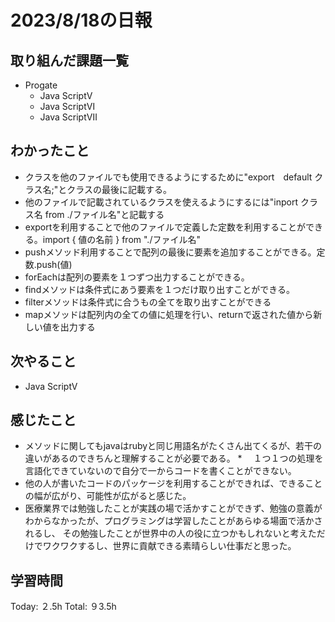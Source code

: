 # 2023/8/18の日報
## 取り組んだ課題一覧
* Progate
   * Java ScriptⅤ
   * Java ScriptⅥ
   * Java ScriptⅦ
## わかったこと
* クラスを他のファイルでも使用できるようにするために"export　default クラス名;"とクラスの最後に記載する。
* 他のファイルで記載されているクラスを使えるようにするには"inport クラス名 from ./ファイル名"と記載する
* exportを利用することで他のファイルで定義した定数を利用することができる。import { 値の名前 } from "./ファイル名"
* pushメソッド利用することで配列の最後に要素を追加することができる。定数.push(値)
* forEachは配列の要素を１つずつ出力することができる。
* findメソッドは条件式にあう要素を１つだけ取り出すことができる。
* filterメソッドは条件式に合うもの全てを取り出すことができる
* mapメソッドは配列内の全ての値に処理を行い、returnで返された値から新しい値を出力する
## 次やること
* Java ScriptⅤ
## 感じたこと
* メソッドに関してもjavaはrubyと同じ用語名がたくさん出てくるが、若干の違いがあるのできちんと理解することが必要である。
*　 １つ１つの処理を言語化できていないので自分で一からコードを書くことができない。
* 他の人が書いたコードのパッケージを利用することができれば、できることの幅が広がり、可能性が広がると感じた。
* 医療業界では勉強したことが実践の場で活かすことができず、勉強の意義がわからなかったが、プログラミングは学習したことがあらゆる場面で活かされるし、
  その勉強したことが世界中の人の役に立つかもしれないと考えただけでワクワクするし、世界に貢献できる素晴らしい仕事だと思った。
## 学習時間
Today: ２.5h
Total: ９3.5h
